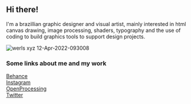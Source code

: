 ## Hi there!  
I'm a brazillian graphic designer and visual artist, mainly interested in html canvas drawing, image processing, shaders, typography and the use of coding to build graphics tools to support design projects.  

![werls xyz 12-Apr-2022-093008](https://user-images.githubusercontent.com/22551176/162962799-0132b992-f51c-4526-8d87-05a29e36b7b2.gif)

### Some links about me and my work  

[Behance](https://be.net/werls)  
[Instagram](https://instagram.com/werls)  
[OpenProcessing](https://openprocessing.org/user/258194)  
[Twitter](https://twitter.com/werls)  

<!--
**werls/werls** is a ✨ _special_ ✨ repository because its `README.md` (this file) appears on your GitHub profile.

Here are some ideas to get you started:

- 🔭 I’m currently working on ...
- 🌱 I’m currently learning ...
- 👯 I’m looking to collaborate on ...
- 🤔 I’m looking for help with ...
- 💬 Ask me about ...
- 📫 How to reach me: ...
- 😄 Pronouns: ...
- ⚡ Fun fact: ...
-->
